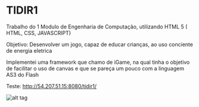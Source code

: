 # TIDIR1
Trabalho do 1 Modulo de Engenharia de Computação, utilizando HTML 5 ( HTML, CSS, JAVASCRIPT)

Objetivo:
Desenvolver um jogo, capaz de educar crianças, ao uso conciente de energia eletrica

Implementei uma framework que chamo de iGame, na qual tinha o objetivo de facilitar o uso de canvas e que se pareça um pouco com a linguagem AS3 do Flash

Teste: http://54.207.51.15:8080/tidir1/

![alt tag](http://54.207.51.15:8080/tidir1.png)
